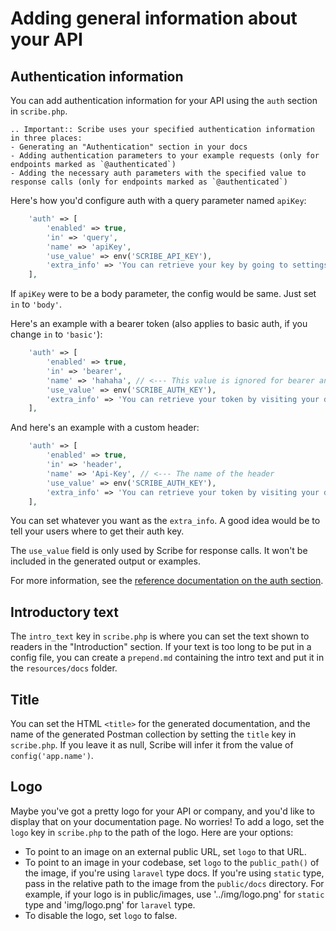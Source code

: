 # Adding general information about your API

## Authentication information
You can add authentication information for your API using the `auth` section in `scribe.php`. 

```eval_rst
.. Important:: Scribe uses your specified authentication information in three places:
- Generating an "Authentication" section in your docs
- Adding authentication parameters to your example requests (only for endpoints marked as `@authenticated`)
- Adding the necessary auth parameters with the specified value to response calls (only for endpoints marked as `@authenticated`)
```

Here's how you'd configure auth with a query parameter named `apiKey`:

```php
    'auth' => [
        'enabled' => true,
        'in' => 'query',
        'name' => 'apiKey',
        'use_value' => env('SCRIBE_API_KEY'),
        'extra_info' => 'You can retrieve your key by going to settings and clicking <b>Generate API key</b>.',
    ],
```

If `apiKey` were to be a body parameter, the config would be same. Just set `in` to `'body'`.

Here's an example with a bearer token (also applies to basic auth, if you change `in` to `'basic'`):


```php
    'auth' => [
        'enabled' => true,
        'in' => 'bearer',
        'name' => 'hahaha', // <--- This value is ignored for bearer and basic auth
        'use_value' => env('SCRIBE_AUTH_KEY'),
        'extra_info' => 'You can retrieve your token by visiting your dashboard and clicking <b>Generate API token</b>.',
    ],
```

And here's an example with a custom header:


```php
    'auth' => [
        'enabled' => true,
        'in' => 'header',
        'name' => 'Api-Key', // <--- The name of the header
        'use_value' => env('SCRIBE_AUTH_KEY'),
        'extra_info' => 'You can retrieve your token by visiting your dashboard and clicking <b>Generate API token</b>.',
    ],
```

You can set whatever you want as the `extra_info`. A good idea would be to tell your users where to get their auth key. 

The `use_value` field is only used by Scribe for response calls. It won't be included in the generated output or examples.

For more information, see the [reference documentation on the auth section](config.html#auth).


## Introductory text
The `intro_text` key in `scribe.php` is where you can set the text shown to readers in the "Introduction" section. If your text is too long to be put in a config file, you can create a `prepend.md` containing the intro text and put it in the `resources/docs` folder.

## Title
You can set the HTML `<title>` for the generated documentation, and the name of the generated Postman collection by setting the `title` key in `scribe.php`. If you leave it as null, Scribe will infer it from the value of `config('app.name')`.

## Logo
Maybe you've got a pretty logo for your API or company, and you'd like to display that on your documentation page. No worries! To add a logo, set the `logo` key in `scribe.php` to the path of the logo. Here are your options:

- To point to an image on an external public URL, set `logo` to that URL.
- To point to an image in your codebase, set `logo` to the `public_path()` of the image, if you're using `laravel` type docs. If you're using `static` type, pass in the relative path to the image from the `public/docs` directory. For example, if your logo is in public/images, use '../img/logo.png' for `static` type and 'img/logo.png' for `laravel` type.
- To disable the logo, set `logo` to false.

